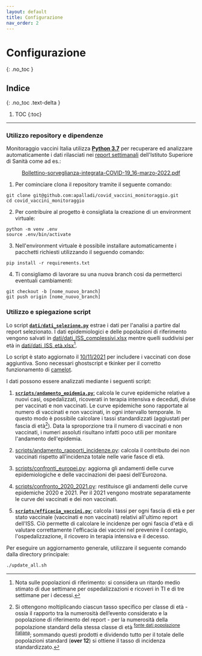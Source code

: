 ```yaml
---
layout: default
title: Configurazione
nav_order: 2
---
```


# Configurazione
{: .no_toc }

## Indice
{: .no_toc .text-delta }

1. TOC
{:toc}

---

### Utilizzo repository e dipendenze

Monitoraggio vaccini Italia utilizza **[Python 3.7](https://docs.python.org/3.7/using/index.html)** per recuperare ed analizzare automaticamente i dati rilasciati nei [report settimanali](https://www.epicentro.iss.it/coronavirus/aggiornamenti) dell'Istituto Superiore di Sanità come ad es.:
<p align="center">
  <a href="https://www.epicentro.iss.it/coronavirus/bollettino/Bollettino-sorveglianza-integrata-COVID-19_16-marzo-2022.pdf">Bollettino-sorveglianza-integrata-COVID-19_16-marzo-2022.pdf</a>
</p>

1. Per cominciare clona il repository tramite il seguente comando:
```
git clone git@github.com:apalladi/covid_vaccini_monitoraggio.git
cd covid_vaccini_monitoraggio
```
2. Per contribuire al progetto è consigliata la creazione di un environment virtuale:
```
python -m venv .env
source .env/bin/activate
```
3. Nell'environment virtuale è possibile installare automaticamente i pacchetti richiesti utilizzando il seguendo comando:
```
pip install -r requirements.txt
```
4. Ti consigliamo di lavorare su una nuova branch cosi da permetterci eventuali cambiamenti:
```
git checkout -b [nome_nuovo_branch]
git push origin [nome_nuovo_branch]
```


### Utilizzo e spiegazione script

Lo script [**`dati/dati_selezione.py`**](https://github.com/apalladi/covid_vaccini_monitoraggio/blob/main/dati/dati_selezione.py) estrae i dati per l'analisi a partire dal report selezionato. I dati epidemiologici e delle popolazioni di riferimento vengono salvati in [dati/dati_ISS_complessivi.xlsx](https://github.com/apalladi/covid_vaccini_monitoraggio/blob/main/dati/dati_ISS_complessivi.xlsx) mentre quelli suddivisi per età in [dati/dati_ISS_età.xlsx](https://github.com/apalladi/covid_vaccini_monitoraggio/blob/main/dati/dati_ISS_età.xlsx)[^1].

Lo script è stato aggiornato il [10/11/2021](https://www.epicentro.iss.it/coronavirus/bollettino/Bollettino-sorveglianza-integrata-COVID-19_10-novembre-2021.pdf) per includere i vaccinati con dose aggiuntiva.
Sono necessari ghostscript e tkinker per il corretto funzionamento di [camelot](https://camelot-py.readthedocs.io/en/master/user/install-deps.html).

I dati possono essere analizzati mediante i seguenti script:

1. [**`scripts/andamento_epidemia.py`**:](https://github.com/apalladi/covid_vaccini_monitoraggio/blob/main/scripts/andamento_epidemia.py) calcola le curve epidemiche relative a nuovi casi, ospedalizzati, ricoverati in terapia intensiva e deceduti, divise per vaccinati e non vaccinati. Le curve epidemiche sono rapportate al numero di vaccinati e non vaccinati, in ogni intervallo temporale. In questo modo è possibile calcolare i tassi standardizzati (aggiustati per fascia di età[^2]). Data la sproporzione tra il numero di vaccinati e non vaccinati, i numeri assoluti risultano infatti poco utili per monitare l'andamento dell'epidemia.

2. [scripts/andamento_rapporti_incidenze.py](https://github.com/apalladi/covid_vaccini_monitoraggio/blob/main/scripts/andamento_rapporti_incidenze.py): calcola il contributo dei non vaccinati rispetto all’incidenza totale nelle varie fasce di età.

3. [scripts/confronti_europei.py](https://github.com/apalladi/covid_vaccini_monitoraggio/blob/main/scripts/confronti_europei.py): aggiorna gli andamenti delle curve epidemiologiche e delle vaccinazioni dei paesi dell'Eurozona.

4. [scripts/confronto_2020_2021.py](https://github.com/apalladi/covid_vaccini_monitoraggio/blob/main/scripts/confronto_2020_2021.py): restituisce gli andamenti delle curve epidemiche 2020 e 2021. Per il 2021 vengono mostrate separatamente le curve dei vaccinati e dei non vaccinati.

5. [**`scripts/efficacia_vaccini.py`**:](https://github.com/apalladi/covid_vaccini_monitoraggio/blob/main/scripts/efficacia_vaccini.py) calcola i tassi per ogni fascia di età e per stato vaccinale (vaccinati e non vaccinati) relativi all'ultimo report dell'ISS. Ciò permette di calcolare le incidenze per ogni fascia d'età e di valutare correttamente l'efficacia dei vaccini nel prevenire il contagio, l'ospedalizzazione, il ricovero in terapia intensiva e il decesso.

Per eseguire un aggiornamento generale, utilizzare il seguente comando dalla directory principale:
```bash
./update_all.sh
```


[^1]: Nota sulle popolazioni di riferimento: si considera un ritardo medio stimato di due settimane per ospedalizzazioni e ricoveri in TI e di tre settimane per i decessi.

[^2]: Si ottengono moltiplicando ciascun tasso specifico per classe di età - ossia il rapporto tra la numerosità dell’evento considerato e la popolazione di riferimento del report - per la numerosità della popolazione standard della stessa classe di età <sup>[fonte dati popolazione italiana](https://github.com/italia/covid19-opendata-vaccini/blob/master/dati/platea.csv)</sup>; sommando questi prodotti e dividendo tutto per il totale delle popolazioni standard (**over 12**) si ottiene il tasso di incidenza standardizzato.
